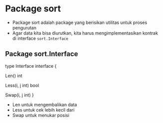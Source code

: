 # Package sort

- Package sort adalah package yang berisikan utilitas untuk proses pengurutan
- Agar data kita bisa diurutkan, kita harus mengimplementasikan kontrak di interface `sort.Interface`

## Package sort.Interface

<!-- element of the collection be enumerated by an integer index -->

type Interface interface {

<!-- Len is the number of element in the collection -->

Len() int

<!-- Less reports whether the element with -->
<!-- index i should sort before the element with index j -->

Less(i, j int) bool

<!-- Swap swaps the elements with indexes i and j -->

Swap(i, j int)
}

- Len untuk mengembalikan data
- Less untuk cek lebih kecil dari
- Swap untuk menukar posisi
